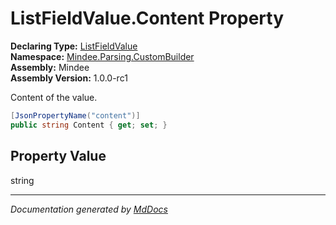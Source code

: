 ﻿<!--  
  <auto-generated>   
    The contents of this file were generated by a tool.  
    Changes to this file may be list if the file is regenerated  
  </auto-generated>   
-->

# ListFieldValue.Content Property

**Declaring Type:** [ListFieldValue](../index.md)  
**Namespace:** [Mindee.Parsing.CustomBuilder](../../index.md)  
**Assembly:** Mindee  
**Assembly Version:** 1.0.0\-rc1

Content of the value.

```csharp
[JsonPropertyName("content")]
public string Content { get; set; }
```

## Property Value

string

___

*Documentation generated by [MdDocs](https://github.com/ap0llo/mddocs)*
